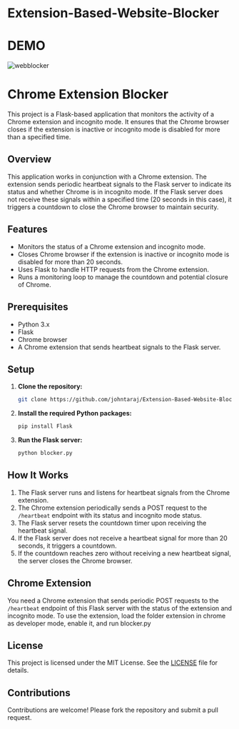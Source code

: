 # Extension-Based-Website-Blocker

# DEMO


![webblocker](https://github.com/johntaraj/Extension-Based-Website-Blocker/assets/134852121/ed679dba-b81d-4bb3-8b87-79c24d36457d)


# Chrome Extension  Blocker

This project is a Flask-based application that monitors the activity of a Chrome extension and incognito mode. It ensures that the Chrome browser closes if the extension is inactive or incognito mode is disabled for more than a specified time.

## Overview

This application works in conjunction with a Chrome extension. The extension sends periodic heartbeat signals to the Flask server to indicate its status and whether Chrome is in incognito mode. If the Flask server does not receive these signals within a specified time (20 seconds in this case), it triggers a countdown to close the Chrome browser to maintain security.

## Features

- Monitors the status of a Chrome extension and incognito mode.
- Closes Chrome browser if the extension is inactive or incognito mode is disabled for more than 20 seconds.
- Uses Flask to handle HTTP requests from the Chrome extension.
- Runs a monitoring loop to manage the countdown and potential closure of Chrome.

## Prerequisites

- Python 3.x
- Flask
- Chrome browser
- A Chrome extension that sends heartbeat signals to the Flask server.

## Setup

1. **Clone the repository:**

    ```bash
    git clone https://github.com/johntaraj/Extension-Based-Website-Blocker.git
    ```

2. **Install the required Python packages:**

    ```bash
    pip install Flask
    ```

3. **Run the Flask server:**

    ```bash
    python blocker.py
    ```

## How It Works

1. The Flask server runs and listens for heartbeat signals from the Chrome extension.
2. The Chrome extension periodically sends a POST request to the `/heartbeat` endpoint with its status and incognito mode status.
3. The Flask server resets the countdown timer upon receiving the heartbeat signal.
4. If the Flask server does not receive a heartbeat signal for more than 20 seconds, it triggers a countdown.
5. If the countdown reaches zero without receiving a new heartbeat signal, the server closes the Chrome browser.


## Chrome Extension

You need a Chrome extension that sends periodic POST requests to the `/heartbeat` endpoint of this Flask server with the status of the extension and incognito mode. 
To use the extension, load the folder extension in chrome as developer mode, enable it, and run blocker.py

## License

This project is licensed under the MIT License. See the [LICENSE](LICENSE) file for details.

## Contributions

Contributions are welcome! Please fork the repository and submit a pull request.
